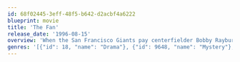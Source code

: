 ```yaml
---
id: 68f02445-3eff-48f5-b642-d2acbf4a6222
blueprint: movie
title: 'The Fan'
release_date: '1996-08-15'
overview: 'When the San Francisco Giants pay centerfielder Bobby Rayburn $40 million to lead their team to the World Series, no one is happier or more supportive than #1 fan Gil Renard.  So when Rayburn becomes mired in the worst slump of his career, the obsessed Renard decides to stop at nothing to help his idol regain his former glory... not even murder.'
genres: '[{"id": 18, "name": "Drama"}, {"id": 9648, "name": "Mystery"}, {"id": 53, "name": "Thriller"}]'
---
```

